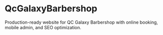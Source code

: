 # QcGalaxyBarbershop
Production-ready website for QC Galaxy Barbershop with online booking, mobile admin, and SEO optimization.
